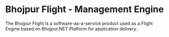 # Bhojpur Flight - Management Engine
The Bhojpur Flight is a software-as-a-service product used as a Flight Engine based on Bhojpur.NET Platform for application delivery.
